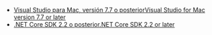 * [<span data-ttu-id="0c6bb-101">Visual Studio para Mac, versión 7.7 o posterior</span><span class="sxs-lookup"><span data-stu-id="0c6bb-101">Visual Studio for Mac version 7.7 or later</span></span>](https://www.visualstudio.com/downloads/)
* [<span data-ttu-id="0c6bb-102">.NET Core SDK 2.2 o posterior</span><span class="sxs-lookup"><span data-stu-id="0c6bb-102">.NET Core SDK 2.2 or later</span></span>](https://www.microsoft.com/net/download/all)